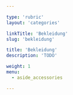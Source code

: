 ```yaml
---

type: 'rubric'
layout: 'categories'

linkTitle: 'Bekleidung'
slug: 'bekleidung'

title: 'Bekleidung'
description: 'TODO'

weight: 1
menu:
  - aside_accessories  

---
```

